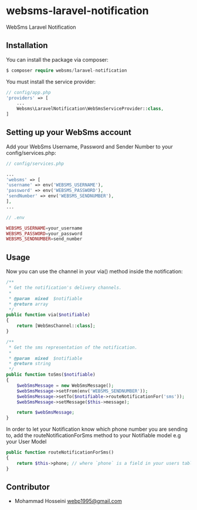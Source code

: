 # websms-laravel-notification
WebSms Laravel Notification


## Installation
You can install the package via composer:
```php
$ composer require websms/laravel-notification
```
You must install the service provider:

```php
// config/app.php
'providers' => [
    ...
    Websms\LaravelNotification\WebSmsServiceProvider::class,
]
```



## Setting up your WebSms account
Add your WebSms Username, Password and Sender Number to your config/services.php:


```php
// config/services.php

...
'websms' => [
'username' => env('WEBSMS_USERNAME'),
'password' => env('WEBSMS_PASSWORD'),
'sendNumber' => env('WEBSMS_SENDNUMBER'),
],
...
```


```php
// .env

WEBSMS_USERNAME=your_username
WEBSMS_PASSWORD=your_password
WEBSMS_SENDNUMBER=send_number
```


## Usage
Now you can use the channel in your via() method inside the notification:

```php
/**
 * Get the notification's delivery channels.
 *
 * @param  mixed  $notifiable
 * @return array
 */
public function via($notifiable)
{
    return [WebSmsChannel::class];
}

/**
 * Get the sms representation of the notification.
 *
 * @param  mixed  $notifiable
 * @return string
 */
public function toSms($notifiable)
{
    $webSmsMessage = new WebSmsMessage();
    $webSmsMessage->setFrom(env('WEBSMS_SENDNUMBER'));
    $webSmsMessage->setTo($notifiable->routeNotificationFor('sms'));
    $webSmsMessage->setMessage($this->message);

    return $webSmsMessage;
}
```
    
    
In order to let your Notification know which phone number you are sending to, add the routeNotificationForSms method to your Notifiable model e.g your User Model
```php
public function routeNotificationForSms()
{
    return $this->phone; // where `phone` is a field in your users table;
}
```

## Contributor
* Mohammad Hosseini <webp1995@gmail.com> 
